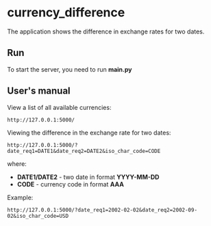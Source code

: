# currency_difference

The application shows the difference in exchange rates for two dates.

## Run

To start the server, you need to run **main.py**

## User's manual

View a list of all available currencies:

    http://127.0.0.1:5000/

Viewing the difference in the exchange rate for two dates:

    http://127.0.0.1:5000/?date_req1=DATE1&date_req2=DATE2&iso_char_code=CODE

where:
- **DATE1/DATE2** - two date in format **YYYY-MM-DD**
- **CODE** - currency code in format **AAA**

Example:

    http://127.0.0.1:5000/?date_req1=2002-02-02&date_req2=2002-09-02&iso_char_code=USD
